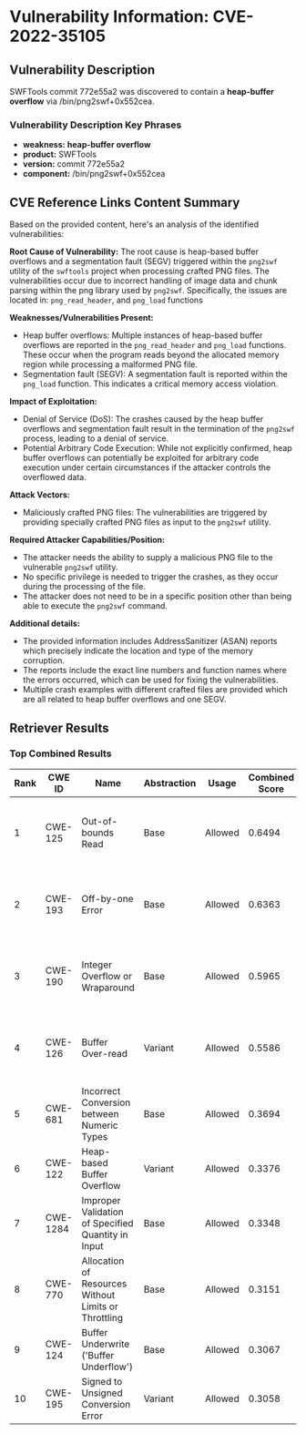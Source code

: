 # Vulnerability Information: CVE-2022-35105

## Vulnerability Description
SWFTools commit 772e55a2 was discovered to contain a **heap-buffer overflow** via /bin/png2swf+0x552cea.

### Vulnerability Description Key Phrases
- **weakness:** **heap-buffer overflow**
- **product:** SWFTools
- **version:** commit 772e55a2
- **component:** /bin/png2swf+0x552cea

## CVE Reference Links Content Summary
Based on the provided content, here's an analysis of the identified vulnerabilities:

**Root Cause of Vulnerability:**
The root cause is heap-based buffer overflows and a segmentation fault (SEGV) triggered within the `png2swf` utility of the `swftools` project when processing crafted PNG files. The vulnerabilities occur due to incorrect handling of image data and chunk parsing within the png library used by `png2swf`. Specifically, the issues are located in: `png_read_header`, and `png_load` functions

**Weaknesses/Vulnerabilities Present:**
- Heap buffer overflows: Multiple instances of heap-based buffer overflows are reported in the `png_read_header` and `png_load` functions. These occur when the program reads beyond the allocated memory region while processing a malformed PNG file.
- Segmentation fault (SEGV): A segmentation fault is reported within the `png_load` function. This indicates a critical memory access violation.

**Impact of Exploitation:**
- Denial of Service (DoS): The crashes caused by the heap buffer overflows and segmentation fault result in the termination of the `png2swf` process, leading to a denial of service.
- Potential Arbitrary Code Execution: While not explicitly confirmed, heap buffer overflows can potentially be exploited for arbitrary code execution under certain circumstances if the attacker controls the overflowed data.

**Attack Vectors:**
- Maliciously crafted PNG files: The vulnerabilities are triggered by providing specially crafted PNG files as input to the `png2swf` utility.

**Required Attacker Capabilities/Position:**
- The attacker needs the ability to supply a malicious PNG file to the vulnerable `png2swf` utility.
- No specific privilege is needed to trigger the crashes, as they occur during the processing of the file.
- The attacker does not need to be in a specific position other than being able to execute the `png2swf` command.

**Additional details:**
- The provided information includes AddressSanitizer (ASAN) reports which precisely indicate the location and type of the memory corruption.
- The reports include the exact line numbers and function names where the errors occurred, which can be used for fixing the vulnerabilities.
- Multiple crash examples with different crafted files are provided which are all related to heap buffer overflows and one SEGV.

## Retriever Results

### Top Combined Results

| Rank | CWE ID | Name | Abstraction | Usage | Combined Score | Retrievers | Individual Scores |
|------|--------|------|-------------|-------|---------------|------------|-------------------|
| 1 | CWE-125 | Out-of-bounds Read | Base | Allowed | 0.6494 | dense, sparse, graph | dense: 0.567, sparse: 0.117, graph: 0.836 |
| 2 | CWE-193 | Off-by-one Error | Base | Allowed | 0.6363 | dense, sparse, graph | dense: 0.503, sparse: 0.102, graph: 0.912 |
| 3 | CWE-190 | Integer Overflow or Wraparound | Base | Allowed | 0.5965 | dense, sparse, graph | dense: 0.536, sparse: 0.100, graph: 0.758 |
| 4 | CWE-126 | Buffer Over-read | Variant | Allowed | 0.5586 | dense, sparse, graph | dense: 0.546, sparse: 0.092, graph: 0.781 |
| 5 | CWE-681 | Incorrect Conversion between Numeric Types | Base | Allowed | 0.3694 | sparse, graph | sparse: 0.098, graph: 0.877 |
| 6 | CWE-122 | Heap-based Buffer Overflow | Variant | Allowed | 0.3376 | dense, sparse | dense: 0.583, sparse: 0.129 |
| 7 | CWE-1284 | Improper Validation of Specified Quantity in Input | Base | Allowed | 0.3348 | sparse, graph | sparse: 0.092, graph: 0.789 |
| 8 | CWE-770 | Allocation of Resources Without Limits or Throttling | Base | Allowed | 0.3151 | sparse, graph | sparse: 0.080, graph: 0.754 |
| 9 | CWE-124 | Buffer Underwrite ('Buffer Underflow') | Base | Allowed | 0.3067 | dense, sparse | dense: 0.514, sparse: 0.087 |
| 10 | CWE-195 | Signed to Unsigned Conversion Error | Variant | Allowed | 0.3058 | sparse, graph | sparse: 0.090, graph: 0.783 |

